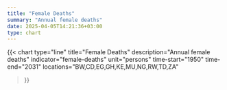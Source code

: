 ```yaml
---
title: "Female Deaths"
summary: "Annual female deaths"
date: 2025-04-05T14:21:36+03:00
type: chart
---
```


{{< chart
    type="line"
    title="Female Deaths"
    description="Annual female deaths"
    indicator="female-deaths"
    unit="persons"
    time-start="1950"
    time-end="2031"
    locations="BW,CD,EG,GH,KE,MU,NG,RW,TD,ZA"
>}}
